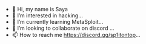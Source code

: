 - 👋 Hi, my name is Saya
- 👀 I’m interested in hacking...
- 🌱 I’m currently learning MetaSploit...
- 💞️ I’m looking to collaborate on discord ...
- 📫 How to reach me https://discord.gg/sp1itontop...

<!---
musu10gj/musu10gj is a ✨ special ✨ repository because its `README.md` (this file) appears on your GitHub profile.
You can click the Preview link to take a look at your changes.
--->
